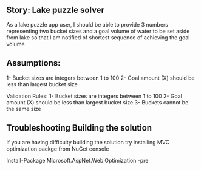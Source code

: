 ## Story: Lake puzzle solver

As a lake puzzle app user, I should be able to 
provide 3 numbers representing two bucket sizes and a goal volume of water to be set aside from lake
so that I am notified of shortest sequence of achieving the goal volume

## Assumptions: 

1- Bucket sizes are integers between 1 to 100
2- Goal amount (X) should be less than largest bucket size

Validation Rules:
1- Bucket sizes are integers between 1 to 100
2- Goal amount (X) should be less than largest bucket size
3- Buckets cannot be the same size

## Troubleshooting Building the solution

If you are having difficulty building the solution try installing MVC optimization packge from NuGet console

Install-Package Microsoft.AspNet.Web.Optimization -pre
